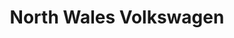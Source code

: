---
title: "North Wales Volkswagen"
url: /llandudno-junction/north-wales-volkswagen/
shop: Autohaus
---